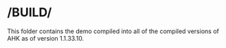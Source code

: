 # /BUILD/
This folder contains the demo compiled into all of the compiled versions of AHK as of version 1.1.33.10.
